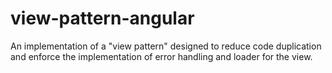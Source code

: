 # view-pattern-angular
An implementation of a "view pattern" designed to reduce code duplication and enforce the implementation of error handling and loader for the view.
